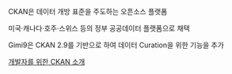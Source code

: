 CKAN은 데이터 개방 표준을 주도하는 오픈소스 플랫폼 

미국·캐나다·호주·스위스 등의 정부 공공데이터 플랫폼으로 채택

Gimi9은 CKAN 2.9를 기반으로 하여 데이터 Curation을 위한 기능을 추가

[개발자를 위한 CKAN 소개](ckan_management.html)

